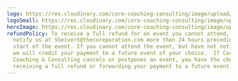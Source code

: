```yaml
---
logo: https://res.cloudinary.com/core-coaching-consulting/image/upload/v1660857570/ccc-logo-aug-2022_ebvjur.png
logoSmall: https://res.cloudinary.com/core-coaching-consulting/image/upload/v1660925201/ccc-logo-small-aug-2022_h162du.png
heroImage: https://res.cloudinary.com/core-coaching-consulting/image/upload/v1680303025/CCC_Icon_Only_midsize_circle_in_circle_wmkxot.jpg
refundPolicy: To receive a full refund for an event you cannot attend, you must
  notify us at SSeivert@thecoreporation.com more than 24 hours preceding the
  start of the event. If you cannot attend the event, but have not notified us,
  we will credit your payment to a future event of your choice.  If Core
  Coaching & Consulting cancels or postpones an event, you have the choice of
  receiving a full refund or forwarding your payment to a future event.
---
```

